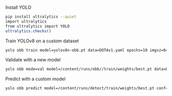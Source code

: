 Install YOLO
```bash
pip install ultralytics --quiet
import ultralytics
from ultralytics import YOLO
ultralytics.checks()
```

Train YOLOv8 on a custom dataset
```bash
yolo obb train model=yolov8n-obb.pt data=DOTAv1.yaml epochs=10 imgsz=640
```

Validate with a new model
```bash
yolo obb mode=val model=/content/runs/obb//train/weights/best.pt data=DOTAv1.yaml
```

Predict with a custom model
```bash
yolo obb predict model=/content/runs/detect/train/weights/best.pt conf=0.25 source=/content/datasets/DOTAv1/images/test
```
